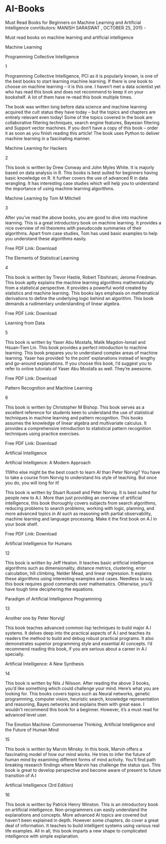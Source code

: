 # AI-Books
Must Read Books for Beginners on Machine Learning and Artificial Intelligence conrtibutors: MANISH SARASWAT , OCTOBER 25, 2015 - 

Must read books on machine learning and artificial intelligence
 

Machine Learning

Programming Collective Intelligence

1

Programming Collective Intelligence, PCI as it is popularly known, is one of the best books to start learning machine learning. If there is one book to choose on machine learning – it is this one. I haven’t met a data scientist yet who has read this book and does not recommend to keep it on your bookshelf. A lot of them have re-read this book multiple times.

The book was written long before data science and machine learning acquired the cult status they have today – but the topics and chapters are entirely relevant even today! Some of the topics covered in the book are collaborative filtering techniques, search engine features, Bayesian filtering and Support vector machines. If you don’t have a copy of this book – order it as soon as you finish reading this article! The book uses Python to deliver machine learning in a fascinating manner.

 

Machine Learning for Hackers

2

 

This book is written by Drew Conway and John Myles White. It is majorly based on data analysis in R. This books is best suited for beginners having basic knowledge on R. It further covers the use of advanced R in data wrangling. It has interesting case studies which will help you to understand the importance of using machine learning algorithms.

 

 

 

Machine Learning by Tom M Mitchell

3

 

After you’ve read the above books, you are good to dive into machine learning. This is a great introductory book on machine learning. It provides a nice overview of ml theorems with pseudocode summaries of their algorithms. Apart from case studies, Tom has used basic examples to help you understand these algorithms easily.

Free PDF Link: Download

 

 

 

The Elements of Statistical Learning

4

 

This book is written by Trevor Hastie, Robert Tibshirani, Jerome Friedman. This book aptly explains the machine learning algorithms mathematically from a statistical perspective. It provides a powerful world created by statistics and machine learning. This books lays emphasis on mathematical derivations to define the underlying logic behind an algorithm. This book demands a rudimentary understanding of linear algebra.

Free PDF Link: Download

 

 

Learning from Data

5

 

This book is written by Yaser Abu Mostafa, Malik Magdon-Ismail and Hsuan-Tien Lin. This book provides a perfect introduction to machine learning. This book prepares you to understand complex areas of machine learning. Yaser has provided ‘to the point’ explanations instead of lengthy and go-around explanations. If you choose this book, I’d suggest you to refer to online tutorials of Yaser Abu Mostafa as well. They’re awesome.

Free PDF Link: Download

 

 

Pattern Recognition and Machine Learning

6

 

This book is written by Christopher M Bishop. This book serves as a excellent reference for students keen to understand the use of statistical techniques in machine learning and pattern recognition. This books assumes the knowledge of linear algebra and multivariate calculus. It provides a comprehensive introduction to statistical pattern recognition techniques using practice exercises.

Free PDF Link: Download

 

 

 

Artificial Intelligence

Artificial Intelligence: A Modern Approach

11Who else might be the best coach to learn AI than Peter Norvig? You have to take a course from Norvig to understand his style of teaching. But once you do, you will long for it!

This book is written by Stuart Russell and Peter Norvig. It is best suited for people new to A.I. More than just providing an overview of artificial intelligence, this book thoroughly covers subjects from search algorithms, reducing problems to search problems, working with logic, planning, and more advanced topics in AI such as reasoning with partial observability, machine learning and language processing. Make it the first book on A.I in your book shelf.

Free PDF Link: Download

 

Artificial Intelligence for Humans

12

 

This book is written by Jeff Heaton. It teaches basic artificial intelligence algorithms such as dimensionality, distance metrics, clustering, error calculation, hill climbing, Nelder Mead, and linear regression. It explains these algorithms using interesting examples and cases. Needless to say, this book requires good commands over mathematics. Otherwise, you’ll have tough time deciphering the equations.

 

 

Paradigm of Artificial Intelligence Programming

13

 

Another one by Peter Norvig!

This book teaches advanced common lisp techniques to build major A.I systems. It delves deep into the practical aspects of A.I and teaches its readers the method to build and debug robust practical programs. It also demonstrates superior programming style and essential AI concepts. I’d recommend reading this book, if you are serious about a career in A.I specially.

 

 

Artificial Intelligence: A New Synthesis

14

 

This book is written by Nils J Nilsson. After reading the above 3 books, you’d like something which could challenge your mind. Here’s what you are looking for. This books covers topics such as Neural networks, genetic programming, computer vision, heuristic search, knowledge representation and reasoning, Bayes networks and explains them with great ease. I wouldn’t recommend this book for a beginner. However, it’s a must read for advanced level user.

 

 

 

The Emotion Machine: Commonsense Thinking, Artificial Intelligence and the Future of Human Mind

15

 

This book is written by Marvin Minsky. In this book, Marvin offers a fascinating model of how our mind works. He tries to infer the future of human mind by examining different forms of mind activity. You’ll find path breaking research findings where Marvin has challenge the status quo. This book is great to develop perspective and become aware of present to future transition of A.I

 

 

 

Artificial Intelligence (3rd Edition)

16

 

This book is written by Patrick Henry Winston. This is an introductory book on artificial intelligence. Non-programmers can easily understand the explanations and concepts. More advanced AI topics are covered but haven’t been explained in depth. However some chapters, do cover a great deal of information. It teaches to build intelligent systems using various real life examples. All in all, this book imparts a new shape to complicated intelligence with simple explanation.
